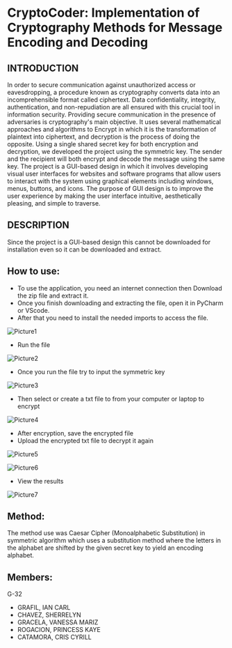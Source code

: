 # CryptoCoder: Implementation of Cryptography Methods for Message Encoding and Decoding


## INTRODUCTION

In order to secure communication against unauthorized access or eavesdropping, a procedure known as cryptography converts data into an incomprehensible format called ciphertext. Data confidentiality, integrity, authentication, and non-repudiation are all ensured with this crucial tool in information security.
Providing secure communication in the presence of adversaries is cryptography's main objective. It uses several mathematical approaches and algorithms to Encrypt in which it is the transformation of plaintext into ciphertext, and decryption is the process of doing the opposite. Using a single shared secret key for both encryption and decryption, we developed the project using the symmetric key. 
The sender and the recipient will both encrypt and decode the message using the same key.
The project is a GUI-based design in which it involves developing visual user interfaces for websites and software programs that allow users to interact with the system using graphical elements including windows, menus, buttons, and icons. The purpose of GUI design is to improve the user experience by making the user interface intuitive, aesthetically pleasing, and simple to traverse.


## DESCRIPTION 	

Since the project is a GUI-based design this cannot be downloaded for installation even so it can be downloaded and extract.


## How to use:
- To use the application, you need an internet connection then Download the zip file and extract it.
-	Once you finish downloading and extracting the file, open it in PyCharm or VScode.
-	After that you need to install the needed imports to access the file.

![Picture1](https://github.com/sheisshee/cryptocoder/assets/92195916/8f669652-74d4-4809-a900-32d4e31d87d9)

-	Run the file

![Picture2](https://github.com/sheisshee/cryptocoder/assets/92195916/e6e0e065-5e4a-4cf4-b3a1-7e083fbb05a4)

-	Once you run the file try to input the symmetric key

![Picture3](https://github.com/sheisshee/cryptocoder/assets/92195916/61475f87-ae3d-4d08-9442-92571390aae6)

-	Then select or create a txt file to from your computer or laptop to encrypt

![Picture4](https://github.com/sheisshee/cryptocoder/assets/92195916/7c60ea36-0266-4752-bf72-0edeae94e73b)

-	After encryption, save the encrypted file
-	Upload the encrypted txt file to decrypt it again

![Picture5](https://github.com/sheisshee/cryptocoder/assets/92195916/d845d296-6fd4-4578-ac31-0ee2e0cf35d5)

![Picture6](https://github.com/sheisshee/cryptocoder/assets/92195916/63a6494c-b216-4e58-9b85-938c081db6c1)

-	View the results

![Picture7](https://github.com/sheisshee/cryptocoder/assets/92195916/0c9fa720-22f2-47b6-9551-5ee64033fd1e)


## Method:

The method use was Caesar Cipher (Monoalphabetic Substitution) in symmetric algorithm which uses a substitution method where the letters in the alphabet are shifted by the given secret key to yield an encoding alphabet.
  
  
  
## Members:
G-32
- GRAFIL, IAN CARL
- CHAVEZ, SHERRELYN
- GRACELA, VANESSA MARIZ
- ROGACION, PRINCESS KAYE
- CATAMORA, CRIS CYRILL


